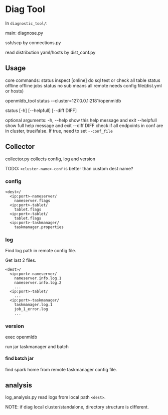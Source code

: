 # Diag Tool

In `diagnostic_tool/`:

main: diagnose.py

ssh/scp by connections.py

read distribution yaml/hosts by dist_conf.py

## Usage

core commands:
status
inspect [online] do sql test or check all table status
        offline offline jobs status
        no sub means all
remote needs config file(dist.yml or hosts)

openmldb_tool status --cluster=127.0.0.1:2181/openmldb

status [-h] [--helpfull] [--diff DIFF]

optional arguments:
  -h, --help   show this help message and exit
  --helpfull   show full help message and exit
  --diff DIFF  check if all endpoints in conf are in cluster, true/false. If true, need to set `--conf_file`



## Collector

collector.py collects config, log and version

TODO: `<cluster-name>-conf` is better than custom dest name?

### config
```
<dest>/
  <ip:port>-nameserver/
    nameserver.flags
  <ip:port>-tablet/
    tablet.flags
  <ip:port>-tablet/
    tablet.flags
  <ip:port>-taskmanager/
    taskmanager.properties
```

### log
Find log path in remote config file.

Get last 2 files.

```
<dest>/
  <ip:port>-nameserver/
    nameserver.info.log.1
    nameserver.info.log.2
    ...
  <ip:port>-tablet/
    ...
  <ip:port>-taskmanager/
    taskmanager.log.1
    job_1_error.log
    ...
```

### version

exec openmldb

run jar taskmanager and batch

#### find batch jar
find spark home from remote taskmanager config file.

## analysis

log_analysis.py read logs from local path `<dest>`. 

NOTE: if diag local cluster/standalone, directory structure is different.
